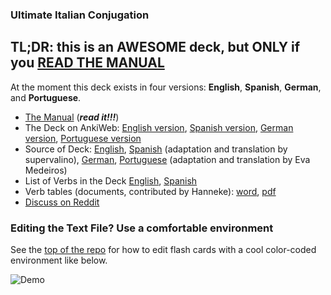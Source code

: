 ### Ultimate Italian Conjugation

## TL;DR: this is an AWESOME deck, but ONLY if you [READ THE MANUAL](http://www.asiteaboutnothing.net/w_italian-conjugation-flashcards.html)

At the moment this deck exists in four versions: **English**, **Spanish**, **German**, and **Portuguese**.

- [The Manual](http://www.asiteaboutnothing.net/w_italian-conjugation-flashcards.html) (**_read it!!!_**)
- The Deck on AnkiWeb: [English version](https://ankiweb.net/shared/info/1891639832), [Spanish version](https://ankiweb.net/shared/info/464687840), [German version](https://ankiweb.net/shared/info/1637895544), [Portuguese version](https://ankiweb.net/shared/info/968510385)
- Source of Deck: [English](https://github.com/boolbag/Anki-Goodies/blob/master/Decks/Italian/Source/Ultimate%20Italian%20Conjugation.4anki), [Spanish](https://github.com/boolbag/Anki-Goodies/blob/master/Decks/Italian/Source/Domina%20la%20Conjugaci%C3%B3n%20Italiana.4anki) (adaptation and translation by supervalino), [German](https://github.com/boolbag/Anki-Goodies/blob/master/Decks/Italian/Source/Italienische%20Konjugation%20Meistern.4anki3), [Portuguese](https://github.com/boolbag/Anki-Goodies/blob/master/Decks/Italian/Source/Conjuga%C3%A7%C3%B5es%20Verbais%20de%20Italiano.4anki) (adaptation and translation by Eva Medeiros)
- List of Verbs in the Deck [English](https://github.com/boolbag/Anki-Goodies/blob/master/Decks/Italian/Source/Description%20for%20Anki%20Deck.txt), [Spanish](https://github.com/boolbag/Anki-Goodies/blob/master/Decks/Italian/Source/Descripci%C3%B3n%20para%20Mazo%20de%20Anki.txt)
- Verb tables (documents, contributed by Hanneke): [word](https://github.com/boolbag/Anki-Goodies/blob/master/Decks/Italian/Verb%20Tables/Coniugazione%20verbi%20italiani.docx), [pdf](https://github.com/boolbag/Anki-Goodies/blob/master/Decks/Italian/Verb%20Tables/Coniugazione%20verbi%20italiani.pdf)
- [Discuss on Reddit](https://www.reddit.com/r/Anki/comments/e53qj9/deck_ultimate_italian_conjugation/)

### Editing the Text File? Use a comfortable environment

See the [top of the repo](https://github.com/boolbag/Anki-Goodies) for how to edit flash cards with a cool color-coded environment like below.

![Demo](https://github.com/boolbag/Anki-Goodies/blob/master/Creating%20Notes%20in%20Text%20Editor/Syntax%20Coloring%20Scheme%20for%20EditPad%20Pro/demo/screen-clip.jpg)

